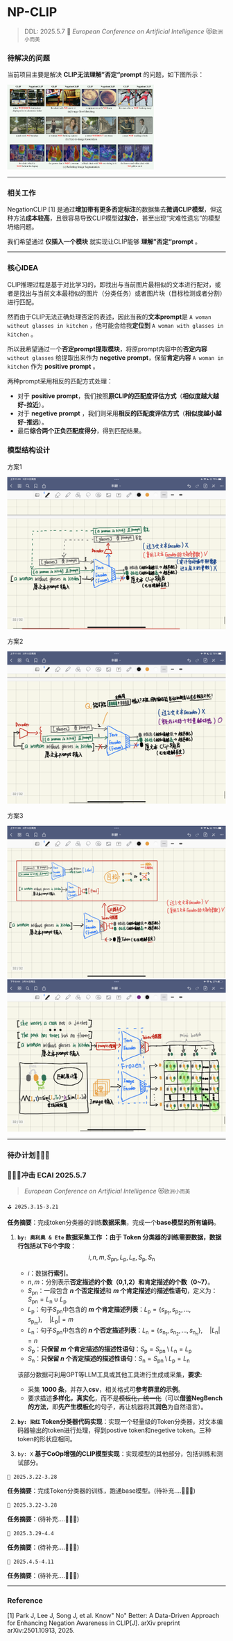 # NP-CLIP 

> DDL: 2025.5.7 🥇 
> *European Conference on Artificial Intelligence*  😻`欧洲小而美`

### 待解决的问题

当前项目主要是解决 **CLIP无法理解”否定“prompt** 的问题，如下图所示：

<img src=".\notes\images\image-20250312163611184.png" alt="image-20250312163611184" style="zoom:33%;" />

---

### 相关工作

NegationCLIP [1] 是通过**增加带有更多否定标注**的数据集去**微调CLIP模型**，但这种方法**成本较高**，且很容易导致CLIP模型**过拟合**，甚至出现“灾难性遗忘”的模型坍缩问题。

我们希望通过 **仅插入一个模块** 就实现让CLIP能够 **理解”否定“prompt** 。

---

### 核心IDEA

CLIP推理过程是基于对比学习的，即找出与当前图片最相似的文本进行配对，或者是找出与当前文本最相似的图片（分类任务）或者图片块（目标检测或者分割）进行匹配。

然而由于CLIP无法正确处理否定的表述，因此当我的**文本prompt**是 `A woman without glasses in kitchen` ，他可能会给我**定位到** `A woman with glasses in kitchen` 。

所以我希望通过一个**否定prompt提取模块**，将原prompt内容中的**否定内容** `without glasses` 给提取出来作为 **negetive prompt**，保留**肯定内容** `A woman in kitchen` 作为 **positive prompt** 。

两种prompt采用相反的匹配方式处理：

* 对于 **positive prompt**，我们按照**原CLIP的匹配度评估方式**（**相似度越大越好-拉近**）。
* 对于 **negetive prompt** ，我们则采用**相反的匹配度评估方式**（**相似度越小越好-推远**）。
* 最后**综合两个正负匹配度得分**，得到匹配结果。



### 模型结构设计

方案1

<img src=".\notes\images\image-20250314172912177.png" alt="image-20250314172912177" style="zoom: 50%;" />

方案2

<img src=".\notes\images\image-20250314172931664.png" alt="image-20250314172931664" style="zoom:50%;" />

方案3

<img src=".\notes\images\image-20250314172938521.png" alt="image-20250314172938521" style="zoom:50%;" />

<img src=".\notes\images\idea.png" alt="image-20250314172938521" style="zoom:50%;" />

---

### 待办计划💪💪💪  

### 🎈🎈🎈冲击 ECAI 2025.5.7  

>  *European Conference on Artificial Intelligence*  😻`欧洲小而美`

`⛳ 2025.3.15-3.21` 

**任务摘要**：完成token分类器的训练**数据采集**，完成一个**base模型的所有编码**。

1. **`by: 奥利奥 & Ete` 数据采集工作 **：由于 Token 分类器的训练需要数据，数据行包括以下**6个字段**：
   $$
   i,n,m,S_\text{pn},L_\text{p},L_\text{n},S_\text{p},S_\text{n}
   $$

   - $i$：数据**行索引**。
   - $n,m$：分别表示**否定描述的个数（0,1,2）**和**肯定描述的个数（0~7）**。
   - $S_\text{pn}$：一段包含 **$n$ 个否定描述**和 **$m$ 个肯定描述**的**描述性语句**，定义为：$S_\text{pn} = L_\text{n} \cup L_\text{p}$
   - $L_\text{p}$：句子$S_\text{pn}$中包含的 **$m$ 个肯定描述列表**：$L_\text{p} = \{s_{\text{p}_1}, s_{\text{p}_2}, \dots, s_{\text{p}_m} \}, \quad |L_\text{p}| = m$
   - $L_\text{n}$：句子$S_\text{pn}$中包含的 **$n$ 个否定描述列表**：$L_\text{n} = \{s_{\text{n}_1}, s_{\text{n}_2}, \dots, s_{\text{n}_n} \}, \quad |L_\text{n}| = n$
   - $S_\text{p}$：**只保留 $m$ 个肯定描述的描述性语句**：$S_\text{p} = S_\text{pn} \setminus L_\text{n} = L_\text{p}$
   - $S_\text{n}$：**只保留 $n$ 个否定描述的描述性语句**：$S_\text{n} = S_\text{pn} \setminus L_\text{p} = L_\text{n}$

   该部分数据可利用GPT等LLM工具或其他工具进行生成或采集，**要求:**

   * 采集 **1000 条**，并存入**csv**，相关格式可**参考群里的示例**。
   * 要求描述**多样化，真实化**，而不是~~模板化，统一化~~（可以**借鉴NegBench的方法**，即**先产生模板化**的句子，再让机器将其**润色**为自然语言）。

2. **`by: 染红`  Token分类器代码实现**：实现一个轻量级的Token分类器，对文本编码器输出的token进行处理，得到postive  token和negetive token。三种token的形状应相同。

3. `by: X`  **基于CoOp增强的CLIP模型实现**：实现模型的其他部分，包括训练和测试部分。

`🎈 2025.3.22-3.28` 

**任务摘要**：完成Token分类器的训练，跑通base模型。(待补充....💭💭💭)

`🎈 2025.3.22-3.28` 

**任务摘要**：(待补充....💭💭💭)

`🎈 2025.3.29-4.4` 

**任务摘要**：(待补充....💭💭💭)

`🎈 2025.4.5-4.11` 

**任务摘要**：(待补充....💭💭💭)

----

### Reference

[1] Park J, Lee J, Song J, et al. Know" No" Better: A Data-Driven Approach for Enhancing Negation Awareness in CLIP[J]. arXiv preprint arXiv:2501.10913, 2025.
